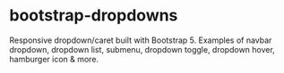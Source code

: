 # bootstrap-dropdowns
Responsive dropdown/caret built with Bootstrap 5. Examples of navbar dropdown, dropdown list, submenu, dropdown toggle, dropdown hover, hamburger icon &amp; more.
